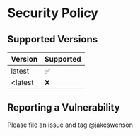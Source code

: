 # Security Policy

## Supported Versions

| Version | Supported          |
| ------- | ------------------ |
| latest  | :white_check_mark: |
| <latest | :x:                |

## Reporting a Vulnerability

Please file an issue and tag @jakeswenson
